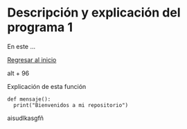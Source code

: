 # Descripción y explicación del programa 1

En este ...

[Regresar al inicio](../README.md)

alt + 96

Explicación de esta función
```
def mensaje():
  print("Bienvenidos a mi repositorio")
```

aisudlkasgfñ

```

```
